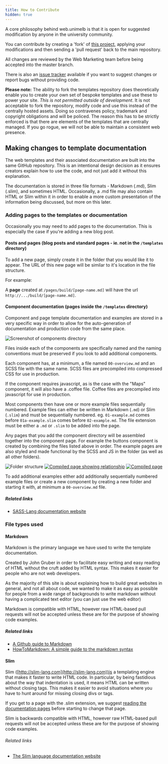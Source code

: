 ```yaml
---
title: How to Contribute
hidden: true
---
```


A core philosophy behind web.unimelb is that it is open for suggested modification by anyone in the university community.

You can contribute by creating a 'fork' of <a href="https://github.com/marcom-unimelb/unimelb-design-system">this project</a>, applying your modifications and then sending a 'pull request' back to the main repository.

All changes are reviewed by the Web Marketing team before being accepted into the master branch.

There is also an <a href="https://github.com/marcom-unimelb/unimelb-design-system/issues">issue tracker</a> available if you want to suggest changes or report bugs without providing code.

**Please note:** The ability to fork the templates repository does theoretically enable you to create your own set of bespoke templates and use these to power your site. _This is not permitted outside of development_. It is not acceptable to fork the repository, modify code and use this instead of the centrally hosted assets. Doing so contravenes policy, trademark and copyright obligations and will be policed. The reason this has to be strictly enforced is that there are elements of the templates that are centrally managed. If you go rogue, we will not be able to maintain a consistent web presence.


<!-- ## Getting a copy of the code

### 1. Sign up for github

[GitHub](https://github.com/) is a social coding platform that enables multiple people to contribute to the same set of code at the same time. [Signing up for an account is free](https://github.com/join).

### 2. Create a fork

While signed into your GitHub account, visit the template repository and create a new 'fork' to your personal account.

![](/assets/videos/forking.gif)

### 3. Clone your fork

Create a clone of your fork to your local machine so you can apply your changes. We recommend using [GitHub for Mac](http://mac.github.com) or [GitHub for Windows](http://windows.github.com/).

![](/assets/videos/cloning.gif)

### 4. Push the changes to your repository

//TODO Neil to finish
Lorem ipsum dolor sit amet, consectetur adipisicing elit, sed do eiusmod.


### 5. Open a pull request to accept your changes

// TODO Neil to finish
Lorem ipsum dolor sit amet, consectetur adipisicing elit, sed do eiusmod.

### Related resources

* [A github guide to forking projects](https://guides.github.com/overviews/forking/) -->


<!-- ## Running a local development server

Once you've forked the templates repository, if you are making changes to code or examples you may need to set up a local copy of the templates to make sure they work properly. If you're just modifying documentation, you probably don't need to worry about this step (it's also pretty complicated).

- Prerequisite set up steps (bundler )
- Mac / Windows instructions

NEIL TO ADD.
 -->

## Making changes to template documentation

The web templates and their associated documentation are built into the same GitHub repository. This is an intentional design decision as it ensures creators explain how to use the code, and not just add it without this explanation.

The documentation is stored in three file formats - Markdown (.md), Slim (.slim), and sometimes HTML. Occasionally, a .md file may also contain HTML or Slim within it in order to enable a more custom presentation of the information being discussed, but more on this later.

<!-- ### Understanding the structure of the templates

JASON TO ADD -->

### Adding pages to the templates or documentation

Occasionally you may need to add pages to the documentation. This is especially the case if you're adding a new blog post.

#### Posts and pages (blog posts and standard pages - ie. not in the <code>/templates</code> directory)

To add a new page, simply create it in the folder that you would like it to appear. The URL of this new page will be similar to it's location in the file structure.

For example:

A **page** created at `/pages/build/[page-name.md]` will have the url `http://.../build/[page-name.md]`.

#### Component documentation (pages inside the <code>/templates</code> directory)

Component and page template documentation and examples are stored in a very specific way in order to allow for the auto-generation of documentation and production code from the same place.

![Screenshot of components directory](/assets/images/component-listing.png)

Files inside each of the components are specifically named and the naming conventions must be preserved if you look to add additional components.

Each component has, at a minimum, a file named `00-overview.md` and an SCSS file with the same name. SCSS files are precompiled into compressed CSS for use in production.

If the component requires javascript, as is the case with the "Maps" component, it will also have a .coffee file. Coffee files are precompiled into javascript for use in production.

Most components then have one or more example files sequentially numbered. Example files can either be written in Markdown (`.md`) or Slim (`.slim`) and must be sequentially numbered. eg. `01-example.md` comes before `01a-example.slim` comes before `02-example.md`. The file extension must be either a `.md` or `.slim` to be added into the page.

Any pages that you add the component directory will be assembled together into the component page. For example the buttons component is created by combining the files listed above in order. The example pages are also styled and made functional by the SCSS and JS in the folder (as well as all other folders).

![Folder structure](/assets/images/component-assembly-folder-structure.png)
[![Compiled page showing relationship](/assets/images/component-assembly-annotated-thumb.jpg)](/assets/images/component-assembly-annotated.jpg)
[![Compiled page](/assets/images/component-assembly-thumb.jpg)](/assets/images/component-assembly.jpg)

To add additional examples either add additionally sequentially numbered example files or create a new component by creating a new folder and starting it with, at minimum a `00-overview.md` file.

##### Related links

* [SASS-Lang documentation website](http://sass-lang.com)

### File types used

#### Markdown

Markdown is the primary language we have used to write the template documentation.

Created by John Gruber in order to facilitate easy writing and easy reading of HTML without the cruft added by HTML syntax. This makes it easier for people who are not web developers.

As the majority of this site is about explaining how to build great websites in general, and not all about code, we wanted to make it as easy as possible for people from a wide range of backgrounds to write markdown without having a complicated text editor (you can just use the web editor)

Markdown is compatible with HTML, however raw HTML-based pull requests will not be accepted unless these are for the purpose of showing code examples.

##### Related links

* [A Github guide to Markdown](https://guides.github.com/overviews/mastering-markdown/)
* [HowToMarkdown: A simple guide to the markdown syntax](http://howtomarkdown.com/)

#### Slim

Slim ([http://slim-lang.com](http://slim-lang.com))is a templating engine that makes it faster to write HTML code. In particular, by being fastidious about the way that indentation is used, it means HTML can be written without closing tags. This makes it easier to avoid situations where you have to hunt around for missing closing divs or tags.

If you get to a page with the .slim extension, we suggest [reading the documentation pages](http://rdoc.info/gems/slim) before starting to change that page.

Slim is backwards compatible with HTML, however raw HTML-based pull requests will not be accepted unless these are for the purpose of showing code examples.

###### Related links

* [The Slim language documentation website](http://slim-lang.com/)
